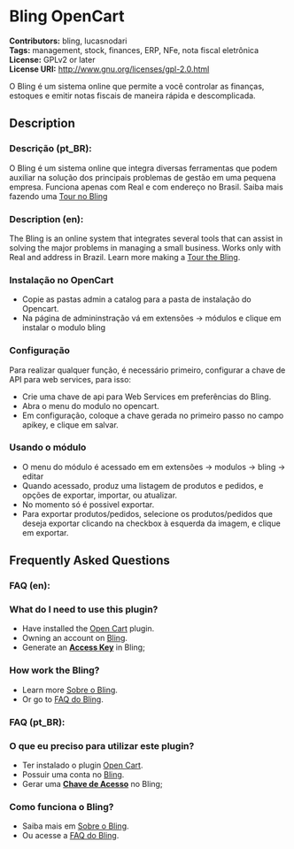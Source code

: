 # Bling OpenCart #
**Contributors:** bling, lucasnodari  
**Tags:** management, stock, finances, ERP, NFe, nota fiscal eletrônica  
**License:** GPLv2 or later  
**License URI:** http://www.gnu.org/licenses/gpl-2.0.html  

O Bling é um sistema online que permite a você controlar as finanças, estoques e emitir notas fiscais de maneira rápida e descomplicada.

## Description ##

### Descrição (pt_BR): ###

O Bling é um sistema online que integra diversas ferramentas que podem auxiliar na solução dos principais problemas de gestão em uma pequena empresa.
Funciona apenas com Real e com endereço no Brasil.
Saiba mais fazendo uma [Tour no Bling](https://www.bling.com.br/tour/)

### Description (en): ###

The Bling is an online system that integrates several tools that can assist in solving the major problems in managing a small business.
Works only with Real and address in Brazil.
Learn more making a [Tour the Bling](https://www.bling.com.br/tour/).


### Instalação no OpenCart ###
* Copie as pastas admin a catalog para a pasta de instalação do Opencart.
* Na página de admininstração vá em extensões -> módulos e clique em instalar o modulo bling

### Configuração ###

Para realizar qualquer função, é necessário primeiro, configurar a chave de API para web services, para isso:
    
* Crie uma chave de api para Web Services em preferências do Bling.
* Abra o menu do modulo no opencart.
* Em configuração, coloque a chave gerada no primeiro passo no campo apikey, e clique em salvar.

### Usando o módulo ###

* O menu do módulo é acessado em em extensões -> modulos -> bling -> editar  
* Quando acessado, produz uma listagem de produtos e pedidos, e opções de exportar, importar, ou atualizar.
* No momento só é possivel exportar.  
* Para exportar produtos/pedidos, selecione os produtos/pedidos que deseja exportar clicando na checkbox à esquerda da imagem, e clique em exportar.  

## Frequently Asked Questions ##

### FAQ (en): ###

### What do I need to use this plugin? ###

* Have installed the [Open Cart](http://www.opencart.com/) plugin.
* Owning an account on [Bling](http://www.bling.com.br/).
* Generate an **[Access Key](http://bling.com.br/configuracoes.api.web.services.php)** in Bling;

### How work the Bling? ###

* Learn more [Sobre o Bling](https://www.bling.com.br/tour/).
* Or go to [FAQ do Bling](http://www.bling.com.br/faq.php).

### FAQ (pt_BR): ###

### O que eu preciso para utilizar este plugin? ###

* Ter instalado o plugin [Open Cart](http://www.opencart.com/).
* Possuir uma conta no [Bling](http://bling.com.br/).
* Gerar uma **[Chave de Acesso](http://bling.com.br/configuracoes.api.web.services.php)** no Bling;

### Como funciona o Bling? ###

* Saiba mais em [Sobre o Bling](http://bling.com.br/home.php?p=tour).
* Ou acesse a [FAQ do Bling](http://bling.com.br/perguntas-frequentes).



